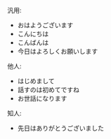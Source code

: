 汎用:

- おはようございます
- こんにちは
- こんばんは
- 今日はよろしくお願いします

他人:

- はじめまして
- 話すのは初めてですね
- お世話になります

知人:

- 先日はありがとうございました
